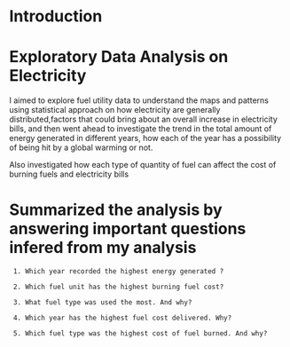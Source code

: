 # Introduction 
# Exploratory Data Analysis on Electricity 

I aimed to explore fuel utility data to understand
the maps and patterns using statistical approach on
how electricity are generally distributed,factors that
could bring about an overall increase in electricity bills,
and then went ahead to investigate the trend in the total 
amount of energy generated in different years, how each of the 
year has a possibility of being hit by a global warming or not. 

Also investigated how each type of quantity of fuel can 
affect the cost of burning fuels and electricity bills 

# Summarized the analysis by answering important questions infered from my analysis 

     1. Which year recorded the highest energy generated ?

     2. Which fuel unit has the highest burning fuel cost?

     3. What fuel type was used the most. And why? 
     
     4. Which year has the highest fuel cost delivered. Why? 
     
     5. Which fuel type was the highest cost of fuel burned. And why? 
 
